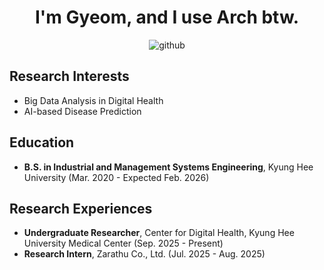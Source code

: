 <div align="center">

# I'm Gyeom, and I use Arch btw.

![github](https://img.shields.io/badge/GitHub-181717?logo=github&logoColor=white)

</div>

## Research Interests
- Big Data Analysis in Digital Health
- AI-based Disease Prediction

## Education
- **B.S. in Industrial and Management Systems Engineering**, Kyung Hee University (Mar. 2020 - Expected Feb. 2026)

## Research Experiences
- **Undergraduate Researcher**, Center for Digital Health, Kyung Hee University Medical Center (Sep. 2025 - Present)
- **Research Intern**, Zarathu Co., Ltd. (Jul. 2025 - Aug. 2025)



